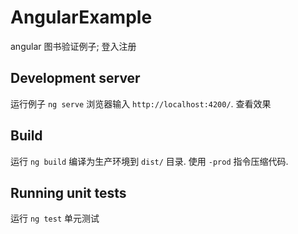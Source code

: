 # AngularExample
angular 图书验证例子;  登入注册

## Development server

运行例子 `ng serve` 浏览器输入 `http://localhost:4200/`. 查看效果

## Build

运行 `ng build` 编译为生产环境到 `dist/` 目录. 使用 `-prod` 指令压缩代码.

## Running unit tests

运行 `ng test` 单元测试